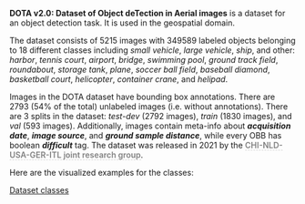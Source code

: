 **DOTA v2.0: Dataset of Object deTection in Aerial images** is a dataset for an object detection task. It is used in the geospatial domain. 

The dataset consists of 5215 images with 349589 labeled objects belonging to 18 different classes including *small vehicle*, *large vehicle*, *ship*, and other: *harbor*, *tennis court*, *airport*, *bridge*, *swimming pool*, *ground track field*, *roundabout*, *storage tank*, *plane*, *soccer ball field*, *baseball diamond*, *basketball court*, *helicopter*, *container crane*, and *helipad*.

Images in the DOTA dataset have bounding box annotations. There are 2793 (54% of the total) unlabeled images (i.e. without annotations). There are 3 splits in the dataset: *test-dev* (2792 images), *train* (1830 images), and *val* (593 images). Additionally, images contain meta-info about ***acquisition date***, ***image source***, and ***ground sample distance***, while every OBB has boolean ***difficult*** tag. The dataset was released in 2021 by the <span style="font-weight: 600; color: grey; border-bottom: 1px dashed #d3d3d3;">CHI-NLD-USA-GER-ITL joint research group</span>.

Here are the visualized examples for the classes:

[Dataset classes](https://github.com/dataset-ninja/dota/raw/main/visualizations/classes_preview.webm)
